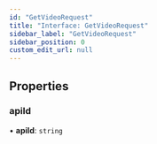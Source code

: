 ```yaml
---
id: "GetVideoRequest"
title: "Interface: GetVideoRequest"
sidebar_label: "GetVideoRequest"
sidebar_position: 0
custom_edit_url: null
---
```


## Properties

### apiId

• **apiId**: `string`
